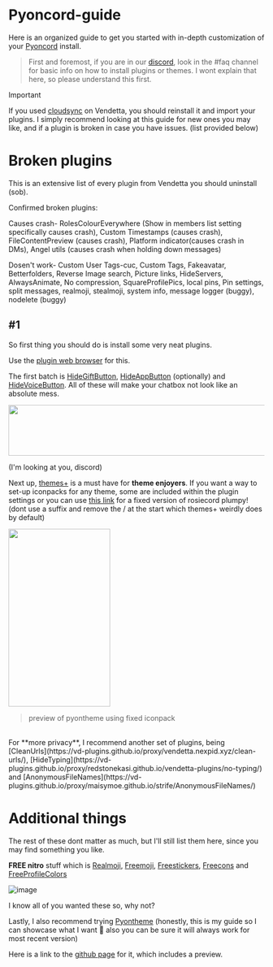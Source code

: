# Pyoncord-guide
Here is an organized guide to get you started with in-depth customization of your [Pyoncord](https://github.com/pyoncord/Bunny) install.

> First and foremost, if you are in our [discord](https://discord.gg/pyoncord), look in the #faq channel for basic info on how to install plugins or themes. I wont explain that here, so please understand this first.

> [!IMPORTANT]
> If you used [cloudsync](https://vd-plugins.github.io/proxy/vendetta.nexpid.xyz/cloud-sync/) on Vendetta, you should reinstall it and import your plugins. I simply recommend looking at this guide for new ones you may like, and if a plugin is broken in case you have issues. (list provided below)

# Broken plugins
This is an extensive list of every plugin from Vendetta you should uninstall (sob).

Confirmed broken plugins:

Causes crash-
RolesColourEverywhere (Show in members list setting specifically causes crash), Custom Timestamps (causes crash), FileContentPreview (causes crash), Platform indicator(causes crash in DMs), Angel utils (causes crash when holding down messages)

Dosen't work-
Custom User Tags-cuc, Custom Tags, Fakeavatar, Betterfolders, Reverse Image search, Picture links, HideServers, AlwaysAnimate, No compression, SquareProfilePics, local pins, Pin settings, split messages, realmoji, stealmoji, system info, message logger (buggy), nodelete (buggy)
## #1

So first thing you should do is install some very neat plugins. 

Use the [plugin web browser](https://vd-plugins.github.io/web/#) for this. 

The first batch is [HideGiftButton](https://vd-plugins.github.io/proxy/amsyarasyiq.github.io/letup/HideGiftButton/), [HideAppButton](https://rico040.github.io/bunny-plugins/hideappbutton/) (optionally) and [HideVoiceButton](https://aliernfrog.github.io/vd-plugins/HideVoiceButton/).
All of these will make your chatbox not look like an absolute mess. 

<img src="https://github.com/rennpy/pyonguide/assets/158360149/73872340-4687-41b4-9ce2-25ce0d8a05ba" width="600" height="100">

(I'm looking at you, discord) 

Next up, [themes+](https://vd-plugins.github.io/proxy/fres621.github.io/vendetta-plugins/BetterSearch/) is a must have for **theme enjoyers**. If you want a way to set-up iconpacks for any theme, some are included within the plugin settings or you can use [this link](https://raw.githubusercontent.com/rairof/discord-iconpacks/master/Packs/Plumpy/) for a fixed version of rosiecord plumpy! (dont use a suffix and remove the / at the start which themes+ weirdly does by default)

<img src="https://github.com/rennpy/pyonguide/assets/158360149/62a13fd6-0e66-429c-8c5b-9da65635c1a6" width="200" height="350">

> preview of pyontheme using fixed iconpack 
<br>
For **more privacy**, I recommend another set of plugins, being [CleanUrls](https://vd-plugins.github.io/proxy/vendetta.nexpid.xyz/clean-urls/), [HideTyping](https://vd-plugins.github.io/proxy/redstonekasi.github.io/vendetta-plugins/no-typing/) and [AnonymousFileNames](https://vd-plugins.github.io/proxy/maisymoe.github.io/strife/AnonymousFileNames/)

# Additional things

The rest of these dont matter as much, but I'll still list them here, since you may find something you like.

**FREE nitro** stuff which is [Realmoji](https://vd-plugins.github.io/proxy/redstonekasi.github.io/vendetta-plugins/realmoji/), [Freemoji](https://vd-plugins.github.io/proxy/maisymoe.github.io/strife/Freemoji/), [Freestickers](https://vd-plugins.github.io/proxy/aliernfrog.github.io/vd-plugins/FreeStickers/), [Freecons](https://vd-plugins.github.io/proxy/dziurwa14.github.io/vendetta-plugins/Freecons/) and [FreeProfileColors](https://vd-plugins.github.io/proxy/twnlink.github.io/vendetta-plugins/FreeProfileColors/)

![image](https://github.com/rennpy/pyonguide/assets/158360149/f21f4185-6fb0-4324-bff4-852bb72a66aa)


I know all of you wanted these so, why not?

Lastly, I also recommend trying [Pyontheme](https://raw.githubusercontent.com/rennpy/pyontheme/main/pyontheme.json) (honestly, this is my guide so I can showcase what I want 🚎 also you can be sure it will always work for most recent version)

Here is a link to the [github page](https://github.com/rennpy/pyontheme) for it, which includes a preview.




